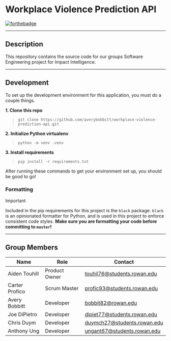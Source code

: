# Workplace Violence Prediction API

[![forthebadge](https://forthebadge.com/images/badges/made-with-python.svg)](https://forthebadge.com)

---

## Description

This repository contains the source code for our groups Software Engineering project for Impact Intelligence.

---

## Development

To set up the development environment for this application, you must do a couple things.

**1. Clone this repo** 
> `git clone https://github.com/averybobbitt/workplace-violence-prediction-api.git`

**2. Initialize Python virtualenv** 
> `python -m venv .venv`

**3. Install requirements** 
> `pip install -r requirements.txt`

After running these commands to get your environment set up, you should be good to go!

### Formatting

> [!IMPORTANT] 
> Included in the pip requirements for this project is the `black` package. `black` is an opinionated formatter for Python, and is used in this project to enforce consistent code styles. **Make sure you are formatting your code before committing to `master`!**

---

## Group Members

| Name           |  Role         | Contact                                                           |
|----------------|---------------|-------------------------------------------------------------------|
| Aiden Touhill  | Product Owner | [touhil76@students.rowan.edu](mailto:touhil76@students.rowan.edu) |
| Carter Profico | Scrum Master  | [profic93@students.rowan.edu](mailto:profic93@students.rowan.edu) |
| Avery Bobbitt  | Developer     | [bobbit82@rowan.edu](mailto:bobbit82@rowan.edu)                   |
| Joe DiPietro   | Developer     | [dipiet77@students.rowan.edu](mailto:dipiet77@students.rowan.edu) |
| Chris Duym     | Developer     | [duymch27@students.rowan.edu](mailto:duymch27@students.rowan.edu) |
| Anthony Ung    | Developer     | [ungant67@students.rowan.edu](mailto:ungant67@students.rowan.edu) |
